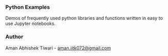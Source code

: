 ### Python Examples
Demos of frequently used python libraries and functions written
in easy to use Jupyter notebooks.

### Author
Aman Abhishek Tiwari - [aman.iitk072@gmail.com](aman.iitk072@gmail.com)

